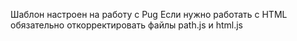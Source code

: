 Шаблон настроен на работу с Pug
Если нужно работать с HTML обязательно откорректировать файлы path.js и html.js